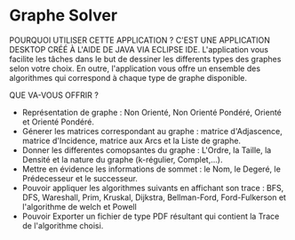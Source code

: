 # Graphe Solver

 
POURQUOI UTILISER CETTE APPLICATION ?
C'EST UNE APPLICATION DESKTOP CRÉÉ À L'AIDE DE JAVA VIA ECLIPSE IDE.
L'application vous facilite les tâches dans le but de dessiner les differents types des graphes selon votre choix. En outre, l'application vous offre un ensemble des algorithmes qui correspond à chaque type de graphe disponible.

QUE VA-VOUS OFFRIR ?
- Représentation de graphe : Non Orienté, Non Orienté Pondéré, Orienté et Orienté Pondéré.
- Génerer les matrices correspondant au graphe : matrice d'Adjascence, matrice d'Incidence, matrice aux Arcs et la Liste de graphe.
- Donner les differentes comopsantes du graphe : L'Ordre, la Taille, la Densité et la nature du graphe (k-régulier, Complet,...).
- Mettre en évidence les informations de sommet : le Nom, le Degeré, le Prédecesseur et le successeur.
- Pouvoir appliquer les algorithmes suivants en affichant son trace : BFS, DFS, Wareshall, Prim, Kruskal, Dijkstra, Bellman-Ford, Ford-Fulkerson et l'algorithme de welch et Powell
- Pouvoir Exporter un fichier de type PDF résultant qui contient la Trace de l'algorithme choisi.
